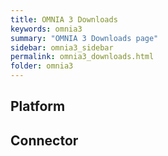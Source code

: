 ```yaml
---
title: OMNIA 3 Downloads
keywords: omnia3
summary: "OMNIA 3 Downloads page"
sidebar: omnia3_sidebar
permalink: omnia3_downloads.html
folder: omnia3
---
```


## Platform

## Connector
